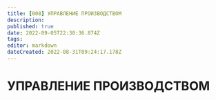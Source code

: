 ```yaml
---
title: [008] УПРАВЛЕНИЕ ПРОИЗВОДСТВОМ
description: 
published: true
date: 2022-09-05T22:30:36.874Z
tags: 
editor: markdown
dateCreated: 2022-08-31T09:24:17.178Z
---
```


# УПРАВЛЕНИЕ ПРОИЗВОДСТВОМ

